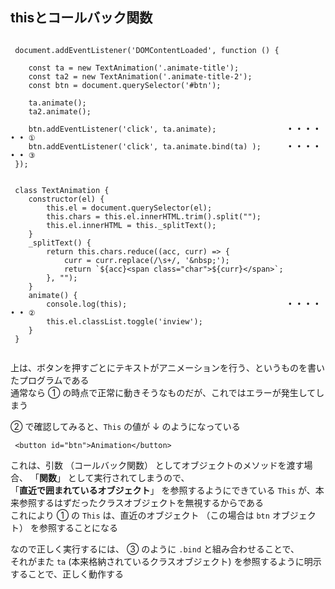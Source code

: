 

## thisとコールバック関数

```4D
 
 document.addEventListener('DOMContentLoaded', function () {

    const ta = new TextAnimation('.animate-title');
    const ta2 = new TextAnimation('.animate-title-2');
    const btn = document.querySelector('#btn');

    ta.animate();
    ta2.animate();
    
    btn.addEventListener('click', ta.animate);                • • • • • • ①
    btn.addEventListener('click', ta.animate.bind(ta) );      • • • • • • ③
 });


 class TextAnimation {
    constructor(el) {
        this.el = document.querySelector(el);
        this.chars = this.el.innerHTML.trim().split("");
        this.el.innerHTML = this._splitText();
    }
    _splitText() {
        return this.chars.reduce((acc, curr) => {
            curr = curr.replace(/\s+/, '&nbsp;');
            return `${acc}<span class="char">${curr}</span>`;
        }, "");
    }
    animate() {
        console.log(this);                                    • • • • • • ②
        this.el.classList.toggle('inview');
    }
 }
 
```

上は、ボタンを押すごとにテキストがアニメーションを行う、というものを書いたプログラムである  
通常なら ① の時点で正常に動きそうなものだが、これではエラーが発生してしまう  

 ② で確認してみると、`This` の値が ↓ のようになっている  
```
 <button id="btn">Animation</button>
```

これは、引数 （コールバック関数） としてオブジェクトのメソッドを渡す場合、 「**関数**」 として実行されてしまうので、  
 「**直近で囲まれているオブジェクト**」 を参照するようにできている `This` が、本来参照するはずだったクラスオブジェクトを無視するからである  
これにより ① の `This` は、直近のオブジェクト （この場合は `btn` オブジェクト） を参照することになる  

なので正しく実行するには、 ③ のように `.bind` と組み合わせることで、  
それがまた `ta` (本来格納されているクラスオブジェクト) を参照するように明示することで、正しく動作する  



